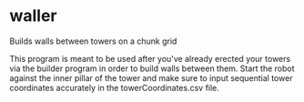 # waller
Builds walls between towers on a chunk grid

This program is meant to be used after you've already erected your towers via the builder program in order to build walls between them. Start the robot against the inner pillar of the tower and make sure to input sequential tower coordinates accurately in the towerCoordinates.csv file.

